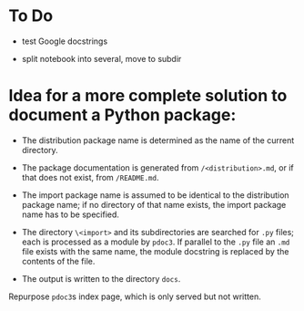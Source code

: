 # To Do

- test Google docstrings

- split notebook into several, move to subdir


# Idea for a more complete solution to document a Python package:

- The distribution package name is determined as the name of the current directory.

- The package documentation is generated from `/<distribution>.md`, or if that does not exist, from `/README.md`.

- The import package name is assumed to be identical to the distribution package name; if no directory of that name exists, the import package name has to be specified.

- The directory `\<import>` and its subdirectories are searched for `.py` files; each is processed as a module by `pdoc3`. If parallel to the `.py` file an `.md` file exists with the same name, the module docstring is replaced by the contents of the file.

- The output is written to the directory `docs`.

Repurpose `pdoc3`s index page, which is only served but not written.